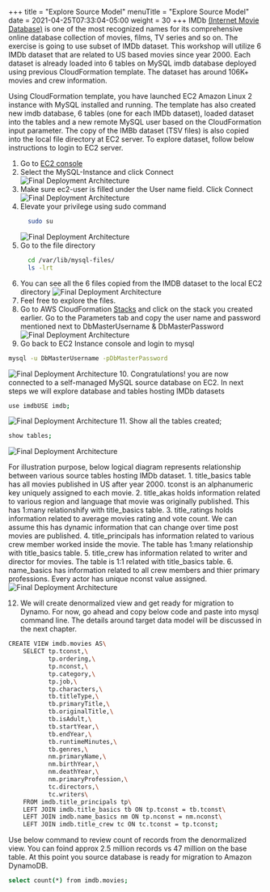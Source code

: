 +++
title = "Explore Source Model"
menuTitle = "Explore Source Model"
date = 2021-04-25T07:33:04-05:00
weight = 30
+++
IMDb [(Internet Movie Database)](https://www.imdb.com/interfaces/) is one of the most recognized names for its comprehensive online database collection of movies, films, TV series and so on.
The exercise is going to use subset of IMDb dataset. This workshop will utilize 6 IMDb dataset that are related to US based movies since year 2000. Each dataset is already loaded into 6 tables on MySQL imdb database deployed using previous CloudFormation template.
The dataset has around 106K+ movies and crew information.

Using CloudFormation template, you have launched EC2 Amazon Linux 2 instance with MySQL installed and running. The template has also created new imdb database, 6 tables (one for each IMDb dataset), loaded dataset into the tables and a new remote MySQL user based on the CloudFormation input parameter.
The copy of the IMBb dataset (TSV files) is also copied into the local file directory at EC2 server. To explore dataset, follow below instructions to login to EC2 server.

 1. Go to [EC2 console](https://console.aws.amazon.com/ec2/v2/home?region=us-east-1#Instances:instanceState=running)
 2. Select the MySQL-Instance and click Connect
    ![Final Deployment Architecture](/images/migration9.jpg)
 3. Make sure ec2-user is filled under the User name field. Click Connect
    ![Final Deployment Architecture](/images/migration10.jpg)
 4. Elevate your privilege using sudo command
    ```bash
      sudo su
    ```
    ![Final Deployment Architecture](/images/migration11.jpg)
 5. Go to the file directory
    ```bash
      cd /var/lib/mysql-files/
      ls -lrt
    ```
 6. You can see all the 6 files copied from the IMDB dataset to the local EC2 directory
    ![Final Deployment Architecture](/images/migration12.jpg)
 7. Feel free to explore the files.
 8. Go to AWS CloudFormation [Stacks](https://console.aws.amazon.com/cloudformation/home?region=us-east-1#/stacks?filteringStatus=active&filteringText=&viewNested=true&hideStacks=false) and click on the stack you created earlier. Go to the Parameters tab and copy the user name and password mentioned next to DbMasterUsername & DbMasterPassword
   ![Final Deployment Architecture](/images/migration13.jpg)
 9. Go back to EC2 Instance console and login to mysql
  ```bash
  mysql -u DbMasterUsername -pDbMasterPassword
  ```
   ![Final Deployment Architecture](/images/migration14.jpg)
10. Congratulations! you are now connected to a self-managed MySQL source database on EC2. In next steps we will explore database and tables hosting IMDb datasets
  ```bash
  use imdbUSE imdb;
  ```
   ![Final Deployment Architecture](/images/migration15.jpg)
11. Show all the tables created;
   ```bash
   show tables;
   ```
   ![Final Deployment Architecture](/images/migration16.jpg)

For illustration purpose, below logical diagram represents relationship between various source tables hosting IMDb dataset.
    1.  title_basics table has all movies published in US after year 2000. tconst is an alphanumeric key uniquely assigned to each movie.
    2.  title_akas holds information related to various region and language that movie was originally published. This has 1:many relationshify with title_basics table.
    3.  title_ratings holds information related to average movies rating and vote count. We can assume this has dynamic information that can change over time post movies are published.
    4.  title_principals has information related to various crew member worked inside the movie. The table has 1:many relationship with title_basics table.
    5.  title_crew has information related to writer and director for movies. The table is 1:1 related with title_basics table.
    6.  name_basics has information related to all crew members and thier primary professions. Every actor has unique nconst value assigned.
  ![Final Deployment Architecture](/images/migration31.jpg)

12. We will create denormalized view and get ready for migration to Dynamo. For now, go ahead and copy below code and paste into mysql command line.
The details around target data model will be discussed in the next chapter.
```bash
CREATE VIEW imdb.movies AS\
	SELECT tp.tconst,\
		   tp.ordering,\
		   tp.nconst,\
		   tp.category,\
		   tp.job,\
		   tp.characters,\
		   tb.titleType,\
		   tb.primaryTitle,\
		   tb.originalTitle,\
		   tb.isAdult,\
		   tb.startYear,\
		   tb.endYear,\
		   tb.runtimeMinutes,\
		   tb.genres,\
		   nm.primaryName,\
		   nm.birthYear,\
		   nm.deathYear,\
		   nm.primaryProfession,\
		   tc.directors,\
		   tc.writers\
	FROM imdb.title_principals tp\
	LEFT JOIN imdb.title_basics tb ON tp.tconst = tb.tconst\
	LEFT JOIN imdb.name_basics nm ON tp.nconst = nm.nconst\
	LEFT JOIN imdb.title_crew tc ON tc.tconst = tp.tconst;
  ```
  Use below command to review count of records from the denormalized view. You can foind approx 2.5 million records vs 47 million on the base table. At this point you source database is ready for migration to Amazon DynamoDB.
  ```bash
  select count(*) from imdb.movies;
  ```
